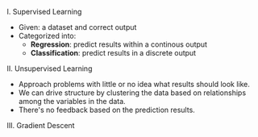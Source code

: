 I. Supervised Learning
- Given: a dataset and correct output
- Categorized into:
  - **Regression**: predict results within a continous output
  - **Classification**: predict results in a discrete output

II. Unsupervised Learning
- Approach problems with little or no idea what results should look like.
- We can drive structure by clustering the data based on relationships among the variables in the data.
- There's no feedback based on the prediction results.

III. Gradient Descent
